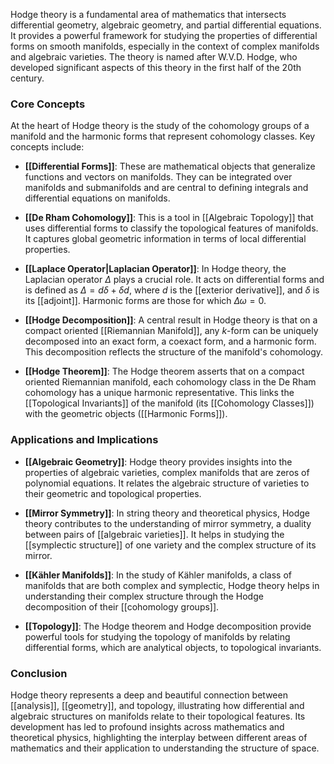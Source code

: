 Hodge theory is a fundamental area of mathematics that intersects differential geometry, algebraic geometry, and partial differential equations. It provides a powerful framework for studying the properties of differential forms on smooth manifolds, especially in the context of complex manifolds and algebraic varieties. The theory is named after W.V.D. Hodge, who developed significant aspects of this theory in the first half of the 20th century.

### Core Concepts

At the heart of Hodge theory is the study of the cohomology groups of a manifold and the harmonic forms that represent cohomology classes. Key concepts include:

- **[[Differential Forms]]**: These are mathematical objects that generalize functions and vectors on manifolds. They can be integrated over manifolds and submanifolds and are central to defining integrals and differential equations on manifolds.

- **[[De Rham Cohomology]]**: This is a tool in [[Algebraic Topology]] that uses differential forms to classify the topological features of manifolds. It captures global geometric information in terms of local differential properties.

- **[[Laplace Operator|Laplacian Operator]]**: In Hodge theory, the Laplacian operator $\Delta$ plays a crucial role. It acts on differential forms and is defined as $\Delta = d\delta + \delta d$, where $d$ is the [[exterior derivative]], and $\delta$ is its [[adjoint]]. Harmonic forms are those for which $\Delta\omega = 0$.

- **[[Hodge Decomposition]]**: A central result in Hodge theory is that on a compact oriented [[Riemannian Manifold]], any $k$-form can be uniquely decomposed into an exact form, a coexact form, and a harmonic form. This decomposition reflects the structure of the manifold's cohomology.

- **[[Hodge Theorem]]**: The Hodge theorem asserts that on a compact oriented Riemannian manifold, each cohomology class in the De Rham cohomology has a unique harmonic representative. This links the [[Topological Invariants]] of the manifold (its [[Cohomology Classes]]) with the geometric objects ([[Harmonic Forms]]).

### Applications and Implications

- **[[Algebraic Geometry]]**: Hodge theory provides insights into the properties of algebraic varieties, complex manifolds that are zeros of polynomial equations. It relates the algebraic structure of varieties to their geometric and topological properties.

- **[[Mirror Symmetry]]**: In string theory and theoretical physics, Hodge theory contributes to the understanding of mirror symmetry, a duality between pairs of [[algebraic varieties]]. It helps in studying the [[symplectic structure]] of one variety and the complex structure of its mirror.

- **[[Kähler Manifolds]]**: In the study of Kähler manifolds, a class of manifolds that are both complex and symplectic, Hodge theory helps in understanding their complex structure through the Hodge decomposition of their [[cohomology groups]].

- **[[Topology]]**: The Hodge theorem and Hodge decomposition provide powerful tools for studying the topology of manifolds by relating differential forms, which are analytical objects, to topological invariants.

### Conclusion

Hodge theory represents a deep and beautiful connection between [[analysis]], [[geometry]], and topology, illustrating how differential and algebraic structures on manifolds relate to their topological features. Its development has led to profound insights across mathematics and theoretical physics, highlighting the interplay between different areas of mathematics and their application to understanding the structure of space.